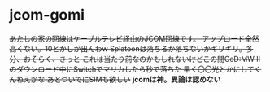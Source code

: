 # jcom-gomi
~~あたしの家の回線はケーブルテレビ経由のJCOM回線です。
アップロード全然高くない。10とかしか出んわw
Splatoonは落ちるか落ちないかギリギリ。多分、おそらく、きっと
これは当たり前なのかもしれないけどこの間CoD:MW IIのダウンロード中にSwitchでマリカしたら秒で落ちた
早く〇〇光とかにしてくんねえかな
あとついでにSIMも欲しい~~
**jcomは神。異論は認めない**
